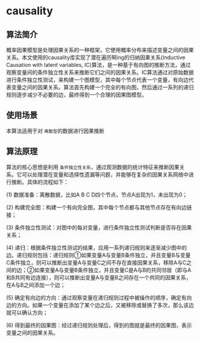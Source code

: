 # causality

## 算法简介

概率因果模型是处理因果关系的一种框架，它使用概率分布来描述变量之间的因果关系。本文使用的causality库实现了潜在遍历啊ing的归纳因果关系(Inductive Causation with latent variables, IC)算法，是一种基于有向图的推断方法，通过观察变量间的条件独立性关系来推断它们之间的因果关系。IC算法通过对原始数据进行条件独立性测试，来构建一个图模型，其中每个节点代表一个变量，有向边代表变量之间的因果关系。算法首先构建一个完全的有向图，然后通过一系列的递归规则逐步减少不必要的边，最终得到一个合理的因果图模型。

## 使用场景

本算法适用于对 `离散型`的数据进行因果推断

## 算法原理

算法的核心思想是利用 `条件独立性关系`，通过观测数据的统计特征来推断因果关系。它可以处理潜在变量和选择性遗漏等问题，并能够在复杂的因果关系网络中进行推断。具体的流程如下：

(1) 数据准备：离散数据，比如A B C D四个节点，节点A出现为1，未出现为0；

(2) 构建完全图：构建一个有向完全图，其中每个节点都与其他节点存在有向边链接；

(3) 条件独立性测试：对图中的每对变量，进行条件独立性测试判断是否存在因果关系；

(4) 递归：根据条件独立性测试的结果，应用一系列递归规则来逐渐减少图中的边。递归规则包括：递归规则①如果变量A与变量B条件独立，并且变量B与变量C条件独立，则可以推断出变量A与变量C之间不存在直接因果关系，移除A与C之间的边；②如果变量A与变量B条件独立，并且变量C是A与B的共同邻居（即与A和B共同有边连接），则可以推断出变量A与变量B之间存在一个共同的因果关系，在A与B之间添加一个边；

(5) 确定有向边的方向：通过观察变量在递归规则过程中被操作的顺序，确定有向边的方向。如果一个变量在添加了某个边之后，又被移除或替换了多次，那么该边就可以确认方向；

(6) 得到最终的因果图：经过递归规则处理后，得到的图就是最终的因果图，表示变量之间的因果关系。
